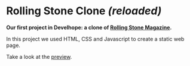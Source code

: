 # Rolling Stone Clone *(reloaded)*
**Our first project in Develhope: a clone of [Rolling Stone Magazine](https://www.rollingstone.com/).**

In this project we used HTML, CSS and Javascript to create a static web page.

Take a look at the [preview](https://nico-barbieri.github.io/develhope-rollingstone-clone/).
